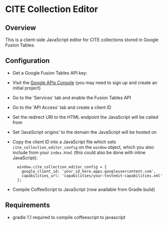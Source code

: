 CITE Collection Editor
======================

Overview
--------

This is a client-side JavaScript editor for CITE collections stored in Google Fusion Tables.

Configuration
-------------

* Get a Google Fusion Tables API key:
* Visit the [Google APIs Console](https://code.google.com/apis/console) (you may need to sign up and create an initial project)
* Go to the 'Services' tab and enable the Fusion Tables API
* Go to the 'API Access' tab and create a client ID
* Set the redirect URI to the HTML endpoint the JavaScript will be called from
* Set 'JavaScript origins' to the domain the JavaScript will be hosted on
* Copy the client ID into a JavaScript file which sets `cite_collection_editor_config` on the `window` object,
  which you also include from your `index.html` (this could also be done with inline JavaScript):

        window.cite_collection_editor_config = {
          google_client_id: 'your_id_here.apps.googleusercontent.com',
          capabilities_url: 'capabilities/your-testedit-capabilities.xml'
        };

* Compile CoffeeScript to JavaScript (now available from Gradle build)


## Requirements
- gradle 1.1 required to compile coffeescript to javascript

